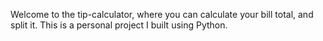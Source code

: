 Welcome to the tip-calculator, where you can calculate your bill total, and split it. This is a personal project I built using Python.
